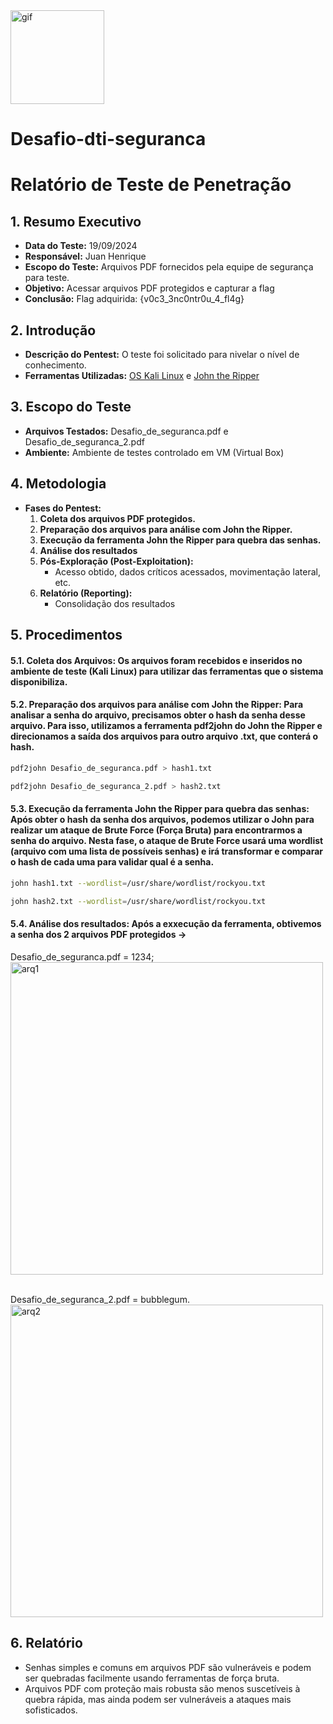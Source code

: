 <img alt="gif" width="150" src="https://steamuserimages-a.akamaihd.net/ugc/960838399170225866/21D9841F8E03ED30D91A7720388E1E8D3A464FC0/?imw=5000&imh=5000&ima=fit&impolicy=Letterbox&imcolor=%23000000&letterbox=false">

# Desafio-dti-seguranca

# Relatório de Teste de Penetração

## 1. Resumo Executivo
- **Data do Teste:** 19/09/2024
- **Responsável:** Juan Henrique
- **Escopo do Teste:** Arquivos PDF fornecidos pela equipe de segurança para teste.
- **Objetivo:** Acessar arquivos PDF protegidos e capturar a flag
- **Conclusão:** Flag adquirida: {v0c3_3nc0ntr0u_4_fl4g}

## 2. Introdução
- **Descrição do Pentest:** O teste foi solicitado para nivelar o nível de conhecimento.
- **Ferramentas Utilizadas:** [OS Kali Linux](https://www.kali.org/) e [John the Ripper](https://www.kali.org/tools/john/)

## 3. Escopo do Teste
- **Arquivos Testados:** Desafio_de_seguranca.pdf e Desafio_de_seguranca_2.pdf
- **Ambiente:** Ambiente de testes controlado em VM (Virtual Box)

## 4. Metodologia
- **Fases do Pentest:** 
  1. **Coleta dos arquivos PDF protegidos.** 
  2. **Preparação dos arquivos para análise com John the Ripper.**
  3. **Execução da ferramenta John the Ripper para quebra das senhas.**
  4. **Análise dos resultados**
  5. **Pós-Exploração (Post-Exploitation):**
     - Acesso obtido, dados críticos acessados, movimentação lateral, etc.
  6. **Relatório (Reporting):**
     - Consolidação dos resultados

## 5. Procedimentos
#### 5.1. Coleta dos Arquivos: Os arquivos foram recebidos e inseridos no ambiente de teste (Kali Linux) para utilizar das ferramentas que o sistema disponibiliza.
#### 5.2. Preparação dos arquivos para análise com John the Ripper: Para analisar a senha do arquivo, precisamos obter o hash da senha desse arquivo. Para isso, utilizamos a ferramenta pdf2john do John the Ripper e direcionamos a saída dos arquivos para outro arquivo     .txt, que conterá o hash.
~~~bash
pdf2john Desafio_de_seguranca.pdf > hash1.txt
~~~
~~~bash
pdf2john Desafio_de_seguranca_2.pdf > hash2.txt
~~~
#### 5.3. Execução da ferramenta John the Ripper para quebra das senhas: Após obter o hash da senha dos arquivos, podemos utilizar o John para realizar um ataque de Brute Force (Força Bruta) para encontrarmos a senha do arquivo. Nesta fase, o ataque de Brute Force usará uma wordlist (arquivo com uma lista de possíveis senhas) e irá transformar e comparar o hash de cada uma para validar qual é a senha.
~~~bash
john hash1.txt --wordlist=/usr/share/wordlist/rockyou.txt
~~~
~~~bash
john hash2.txt --wordlist=/usr/share/wordlist/rockyou.txt
~~~
#### 5.4. Análise dos resultados: Após a exxecução da ferramenta, obtivemos a senha dos 2 arquivos PDF protegidos ->
Desafio_de_seguranca.pdf = 1234;
<br>
<img alt="arq1" width="500" src="https://github.com/user-attachments/assets/81db5c83-ef3a-477c-b7a4-0997bb010bf5">

<br>
Desafio_de_seguranca_2.pdf = bubblegum.
<br>
<img alt="arq2" width="500" src="https://github.com/user-attachments/assets/8f9a95c4-b96d-4334-9d83-e398ea78e500">

## 6. Relatório
- Senhas simples e comuns em arquivos PDF são vulneráveis e podem ser quebradas facilmente usando ferramentas de força bruta.
- Arquivos PDF com proteção mais robusta são menos suscetíveis à quebra rápida, mas ainda podem ser vulneráveis a ataques mais sofisticados.
